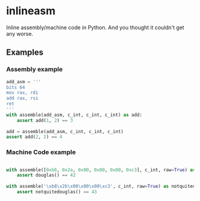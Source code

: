 # inlineasm
Inline assembly/machine code in Python. And you thought it couldn't get any worse.
## Examples

### Assembly example
```python
add_asm = '''
bits 64
mov rax, rdi
add rax, rsi
ret
'''
with assemble(add_asm, c_int, c_int, c_int) as add:
    assert add(1, 2) == 3
    
add = assemble(add_asm, c_int, c_int, c_int)
assert add(2, 2) == 4
```

### Machine Code example
```python

with assemble([0xb8, 0x2a, 0x00, 0x00, 0x00, 0xc3], c_int, raw=True) as douglas:
    assert douglas() == 42
    
with assemble('\xb8\x2b\x00\x00\x00\xc3', c_int, raw=True) as notquitedouglas:
    assert notquitedouglas() == 43
```
